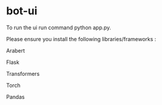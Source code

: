 # bot-ui
To run the ui run command python app.py.

Please ensure you install the following libraries/frameworks :

Arabert

Flask

Transformers

Torch

Pandas
